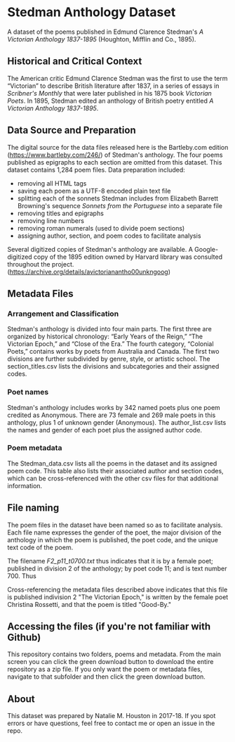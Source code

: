 # Stedman Anthology Dataset
A dataset of the poems published in Edmund Clarence Stedman's *A Victorian Anthology 1837-1895* (Houghton, Mifflin and Co., 1895). 

## Historical and Critical Context
The American critic Edmund Clarence Stedman was the first to use the term “Victorian” to describe British literature after 1837, in a series of essays in *Scribner's Monthly* that were later published in his 1875 book *Victorian Poets*. In 1895, Stedman edited an anthology of British poetry entitled *A Victorian Anthology 1837-1895*. 

## Data Source and Preparation
The digital source for the data files released here is the Bartleby.com edition (https://www.bartleby.com/246/) of Stedman's anthology. The four poems published as epigraphs to each section are omitted from this dataset. This dataset contains 1,284 poem files.
Data preparation included:
+ removing all HTML tags
+ saving each poem as a UTF-8 encoded plain text file 
+ splitting each of the sonnets Stedman includes from Elizabeth Barrett Browning's sequence *Sonnets from the Portuguese* into a separate file
+ removing titles and epigraphs  
+ removing line numbers 
+ removing roman numerals (used to divide poem sections) 
+ assigning author, section, and poem codes to facilitate analysis

Several digitized copies of Stedman's anthology are available. A Google-digitized copy of the 1895 edition owned by Harvard library was consulted throughout the project. (https://archive.org/details/avictorianantho00unkngoog) 

## Metadata Files

### Arrangement and Classification

Stedman's anthology is divided into four main parts. The first three are organized by historical chronology: “Early Years of the Reign,” “The Victorian Epoch,” and “Close of the Era.” The fourth category, “Colonial Poets,” contains works by poets from Australia and Canada. The first two divisions are further subdivided by genre, style, or artistic school. The section_titles.csv lists the divisions and subcategories and their assigned codes.

### Poet names

Stedman's anthology includes works by 342 named poets plus one poem credited as  Anonymous. There are 73 female and 269 male poets in this anthology, plus 1 of unknown gender (Anonymous). The author_list.csv lists the names and gender of each poet plus the assigned author code.

### Poem metadata

The Stedman_data.csv lists all the poems in the dataset and its assigned poem code. This table also lists their associated author and section codes, which can be cross-referenced with the other csv files for that additional information. 

## File naming 

The poem files in the dataset have been named so as to facilitate analysis. Each file name expresses the gender of the poet, the major division of the anthology in which the poem is published, the poet code, and the unique text code of the poem. 

The filename *F2_p11_t0700.txt* thus indicates that it is by a female poet; published in division 2 of the anthology; by poet code 11; and is text number 700. Thus 

Cross-referencing the metadata files described above indicates that this file is published indivision 2 "The Victorian Epoch," is written by the female poet Christina Rossetti, and that the poem is titled "Good-By."

## Accessing the files (if you're not familiar with Github)
This repository contains two folders, poems and metadata. From the main screen you can click the green download button to download the entire repository as a zip file. If you only want the poem or metadata files, navigate to that subfolder and then click the green download button. 

## About
This dataset was prepared by Natalie M. Houston in 2017-18. If you spot errors or have questions, feel free to contact me or open an issue in the repo. 
